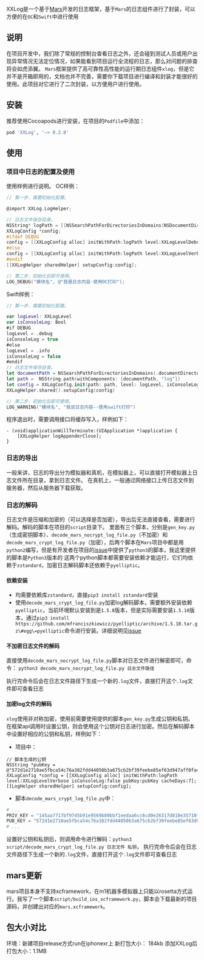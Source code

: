 XXLog是一个基于[Mars](https://github.com/Tencent/mars)开发的日志框架，基于`Mars`的日志组件进行了封装，可以方便的在`OC`和`Swift`中进行使用

## 说明
在项目开发中，我们除了常规的控制台查看日志之外，还会碰到测试人员或用户出现异常情况无法定位情况，如果能看到项目运行全流程的日志，那么对问题的排查将会如虎添翼。
`Mars`框架提供了高可靠性高性能的运行期日志组件`xlog`，但是它并不是开箱即用的，文档也并不完善，需要你下载项目进行编译和封装才能很好的使用。此项目对它进行了二次封装，以方便用户进行使用。

## 安装
推荐使用Cocoapods进行安装，在项目的`Podfile`中添加：

```ruby
pod 'XXLog', '~> 0.2.0'
```

## 使用

### 项目中日志的配置及使用
使用样例进行说明。
OC样例：
```objective-c
// 第一步，需要初始化配置。

@import XXLog.LogHelper;

// 日志文件保存目录。
NSString* logPath = [[NSSearchPathForDirectoriesInDomains(NSDocumentDirectory, NSUserDomainMask, YES) objectAtIndex:0] stringByAppendingString:@"/log"];
XXLogConfig *config;
#ifdef DEBUG
config = [[XXLogConfig alloc] initWithPath:logPath level:XXLogLevelDebug isConsoleLog:true pubKey:nil cacheDays:7];
#else
config = [[XXLogConfig alloc] initWithPath:logPath level:XXLogLevelVerbose isConsoleLog:false pubKey:nil cacheDays:7];
#endif
[[XXLogHelper sharedHelper] setupConfig:config];

// 第二步，初始化后即可使用。
LOG_DEBUG("模块名", @"我是日志内容-使用OC打印");

```

Swift样例：
```swift
// 第一步，需要初始化配置。

var logLevel: XXLogLevel
var isConsoleLog: Bool
#if DEBUG
logLevel = .debug
isConsoleLog = true
#else
logLevel = .info
isConsoleLog = false
#endif
// 日志文件保存目录。
let documentPath = NSSearchPathForDirectoriesInDomains(.documentDirectory, .userDomainMask, true).first!
let path =  NSString.path(withComponents: [documentPath, "log"])
let config = XXLogConfig.init(path: path, level: logLevel, isConsoleLog: isConsoleLog, pubKey: nil, cacheDays: 7)
XXLogHelper.shared().setupConfig(config)

// 第二步，初始化后即可使用。
LOG_WARNING("模块名", "我说日志内容--使用swift打印")
```

程序退出时，需要调用接口将缓存写入，样例如下：
```
- (void)applicationWillTerminate:(UIApplication *)application {
    [XXLogHelper logAppenderClose];
}
```

### 日志的导出
一般来讲，日志的导出分为模拟器和真机，在模拟器上，可以直接打开模拟器上日志文件所在目录，拿到日志文件。
在真机上，一般通过网络接口上传日志文件到服务器，然后从服务器下载获取。

### 日志的解码
日志文件是压缩和加密的（可以选择是否加密），导出后无法直接查看，需要进行解码。解码的脚本在项目的`script`目录下。
里面有三个脚本，分别是`gen_key.py`（生成密钥脚本）、`decode_mars_nocrypt_log_file.py`（不加密）和`decode_mars_crypt_log_file.py`（加密），后两个脚本在`Mars`项目中都是用`python2`编写，但是有开发者在项目的[issue](https://github.com/Tencent/mars/issues/804)中提供了`python3`的脚本，我这里提供的脚本是`Python3`版本的
这两个python脚本都需要安装依赖才能运行，它们均依赖于`zstandard`，加密日志解码脚本还依赖于`pyelliptic`。

#### 依赖安装
- 均需要依赖库`zstandard`，直接`pip3 install zstandard`安装
- 使用`decode_mars_crypt_log_file.py`加密log解码脚本，需要额外安装依赖`pyelliptic`，当前环境默认安装到是`1.5.8`版本，但是实际需要安装`1.5.10`版本，通过`pip3 install https://github.com/mfranciszkiewicz/pyelliptic/archive/1.5.10.tar.gz\#egg\=pyelliptic`命令进行安装。详细说明见[issue](https://github.com/Tencent/mars/issues/501)

#### 不加密日志文件的解码
直接使用`decode_mars_nocrypt_log_file.py`脚本对日志文件进行解密即可，命令：
`python3 decode_mars_nocrypt_log_file.py 日志文件路径`

执行完命令后会在日志文件路径下生成一个新的`.log`文件，直接打开这个`.log`文件即可查看日志

#### 加密log文件的解码
`xlog`使用非对称加密，使用前需要使用提供的脚本`gen_key.py`生成公钥和私钥。
在框架api调用时设置公钥，则会使用这个公钥对日志进行加密。然后在解码脚本中设置好相应的公钥和私钥，样例如下：

- 项目中：
```obj-c
// 脚本生成的公钥
NSString *pubKey = @"572d1e2710ae5fbca54c76a382fdd44050b3a675cb2bf39feebe85ef63d947aff0fa4943f1112e8b6af34bebebbaefa1a0aae055d9259b89a1858f7cc9af9df1";
XXLogConfig *config = [[XXLogConfig alloc] initWithPath:logPath level:XXLogLevelVerbose isConsoleLog:false pubKey:pubKey cacheDays:7];
[[LogHelper sharedHelper] setupConfig:config];
```

- 脚本`decode_mars_crypt_log_file.py`中：
```python
# ...
PRIV_KEY = "145aa7717bf9745b91e9569b80bbf1eedaa6cc6cd0e26317d810e35710f44cf8"
PUB_KEY = "572d1e2710ae5fbca54c76a382fdd44050b3a675cb2bf39feebe85ef63d947aff0fa4943f1112e8b6af34bebebbaefa1a0aae055d9259b89a1858f7cc9af9df1"
# ...
```

设置好公钥和私钥后，则调用命令进行解码：`python3 script/decode_mars_crypt_log_file.py 日志文件 私钥`，
执行完命令后会在日志文件路径下生成一个新的`.log`文件，直接打开这个`.log`文件即可查看日志

## mars更新
mars项目本身不支持xcframework，在m1机器多模拟器上只能以rosetta方式运行。我写了一个脚本`script/build_ios_xcframework.py`，脚本会下载最新的项目源码，并创建出对应的`mars.xcframework`。


## 包大小对比
环境：新建项目release方式run在iphonexr上
新打包大小： 184kb
添加XXLog后打包大小：1.1MB
